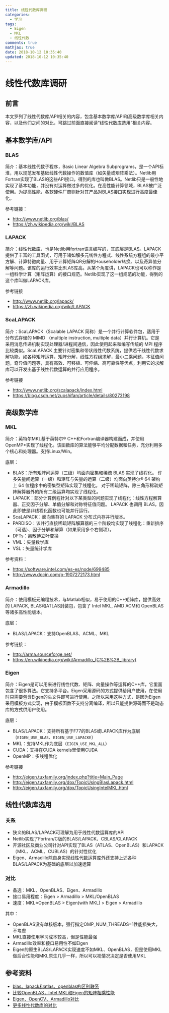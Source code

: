 ```yaml
---
title: 线性代数库调研
categories:
  - 学习
tags:
  - Eigen
  - MKL
  - 线性代数
comments: true
mathjax: true
date: 2018-10-12 10:35:40
updated: 2018-10-12 10:35:40
---
```


# 线性代数库调研

## 前言

本文罗列了线性代数库/API相关的内容，包含基本数学库/API和高级数学库相关内容，以及他们之间的对比，可跳过前面直接阅读“线性代数库选用”相关内容。

## 基本数学库/API

### BLAS

简介：基本线性代数子程序，Basic Linear Algebra Subprograms，是一个API标淮，用以规范发布基础线性代数操作的数值库（如矢量或矩阵乘法）。Netlib用Fortran实现了BLAS的这些API接口，得到的库也叫做BLAS。Netlib只是一般性地实现了基本功能，并没有对运算做过多的优化。在高性能计算领域，BLAS被广泛使用。为提高性能，各软硬件厂商则针对其产品对BLAS接口实现进行高度最佳化。

参考链接：

- http://www.netlib.org/blas/
- https://zh.wikipedia.org/wiki/BLAS

### LAPACK

简介：线性代数库，也是Netlib用fortran语言编写的，其底层是BLAS。LAPACK提供了丰富的工具函式，可用于诸如解多元线性方程式、线性系统方程组的最小平方解、计算特徵向量、用于计算矩阵QR分解的Householder转换、以及奇异值分解等问题。该库的运行效率比BLAS库高。从某个角度讲，LAPACK也可以称作是一组科学计算（矩阵运算）的接口规范。Netlib实现了这一组规范的功能，得到的这个库叫做LAPACK库。

参考链接

- http://www.netlib.org/lapack/
- https://zh.wikipedia.org/wiki/LAPACK

### ScaLAPACK

简介：ScaLAPACK（Scalable LAPACK 简称）是一个并行计算软件包，适用于分布式存储的 MIMD （multiple instruction, multiple data）并行计算机。它是采用消息传递机制实现处理器/进程间通信，因此使用起来和编写传统的 MPI 程序比较类似。ScaLAPACK 主要针对密集和带状线性代数系统，提供若干线性代数求解功能，如各种矩阵运算，矩阵分解，线性方程组求解，最小二乘问题，本征值问题，奇异值问题等，具有高效、可移植、可伸缩、高可靠性等优点，利用它的求解库可以开发出基于线性代数运算的并行应用程序。

参考链接

- http://www.netlib.org/scalapack/index.html
- https://blog.csdn.net/zuoshifan/article/details/80273198


## 高级数学库

### MKL

简介：英特尔MKL基于英特尔® C++和Fortran编译器构建而成，并使用OpenMP\*实现了线程化。该函数库的算法能够平均分配数据和任务，充分利用多个核心和处理器。支持Linux/Win。

底层：

- BLAS：所有矩阵间运算（三级）均面向密集和稀疏 BLAS 实现了线程化。 许多矢量间运算（一级）和矩阵与矢量的运算（二级）均面向英特尔® 64 架构上 64 位程序中的密集型矩阵实现了线程化。 对于稀疏矩阵，除三角形稀疏矩阵解算器外的所有二级运算均实现了线程化。
- LAPACK：部分计算例程针对以下某类型的问题实现了线程化：线性方程解算器、正交因子分解、单值分解和对称特征值问题。 LAPACK 也调用 BLAS，因此即使是非线程化函数也可能并行运行。
- ScaLAPACK：面向集群的 LAPACK 分布式内存并行版本。
- PARDISO：该并行直接稀疏矩阵解算器的三个阶段均实现了线程化：重新排序（可选）、因子分解和解算（如果采用多个右侧项）。
- DFTs：离散傅立叶变换
- VML：矢量数学库
- VSL：矢量统计学库

参考资料：

- https://software.intel.com/es-es/node/699485
- http://www.docin.com/p-1907272173.html

### Armadillo

简介：使用模板元编程技术，与Matlab相似，易于使用的C++矩阵库，提供高效的 LAPACK, BLAS和ATLAS封装包，包含了 Intel MKL, AMD ACM和 OpenBLAS等诸多高性能版本。

底层：

- BLAS/LAPACK：支持OpenBLAS、ACML、MKL

参考链接：

- http://arma.sourceforge.net/
- https://en.wikipedia.org/wiki/Armadillo_(C%2B%2B_library)

### Eigen

简介：Eigen是可以用来进行线性代数、矩阵、向量操作等运算的C++库，它里面包含了很多算法。它支持多平台。Eigen采用源码的方式提供给用户使用，在使用时只需要包含Eigen的头文件即可进行使用。之所以采用这种方式，是因为Eigen采用模板方式实现，由于模板函数不支持分离编译，所以只能提供源码而不是动态库的方式供用户使用。

底层：

- BLAS/LAPACK：支持所有基于F77的BLAS或LAPACK库作为底层（`EIGEN_USE_BLAS`、`EIGEN_USE_LAPACKE`）
- MKL：支持MKL作为底层（`EIGEN_USE_MKL_ALL`）
- CUDA：支持在CUDA kernels里使用CUDA
- OpenMP：多线程优化

参考链接

- http://eigen.tuxfamily.org/index.php?title=Main_Page
- http://eigen.tuxfamily.org/dox/TopicUsingBlasLapack.html
- http://eigen.tuxfamily.org/dox/TopicUsingIntelMKL.html

## 线性代数库选用

### 关系

- 狭义的BLAS/LAPACK可理解为用于线性代数运算库的API
- Netlib实现了Fortran/C版的BLAS/LAPACK、CBLAS/CLAPACK
- 开源社区及商业公司针对API实现了BLAS（ATLAS、OpenBLAS）和LAPACK（MKL、ACML、CUBLAS）的针对性优化
- Eigen、Armadillo除自身实现线性代数运算库外还支持上述各种BLAS/LAPACK为基础的底层以加速运算

### 对比

- 备选：MKL、OpenBLAS、Eigen、Armadillo
- 接口易用程度：Eigen > Armadillo > MKL/OpenBLAS
- 速度：MKL≈OpenBLAS > Eigen(with MKL) > Eigen > Armadillo

其中：
- OpenBLAS没有单核版本，强行指定OMP_NUM_THREADS=1性能损失大，不考虑
- MKL直接使用学习成本较高，但是性能最强
- Armadillo效率和接口易用性不如Eigen
- Eigen的原生BLAS/LAPACK实现速度不如MKL、OpenBLAS，但是使用MKL做后台性能和MKL原生几乎一样，所以可以视情况决定是否使用MKL

## 参考资料

- [blas、lapack和atlas、openblas的区别联系](https://blog.csdn.net/u013677156/article/details/77865405)
- [比较OpenBLAS，Intel MKL和Eigen的矩阵相乘性能](http://www.leexiang.com/the-performance-of-matrix-multiplication-among-openblas-intel-mkl-and-eigen)
- [Eigen、OpenCV、Armadillo对比](https://blog.csdn.net/zyh821351004/article/details/46272685)
- [更多线性代数库的对比](https://scicomp.stackexchange.com/questions/351/recommendations-for-a-usable-fast-c-matrix-library)
